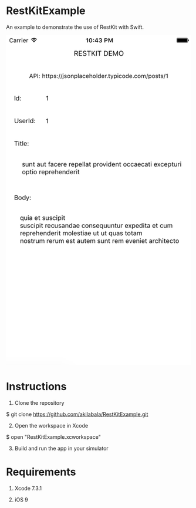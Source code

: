 # RestKitExample
An example to demonstrate the use of RestKit with Swift.

![Alt text](screenshots/RestKitExample-Screenshot.png?raw=true "RestKit Example")

# Instructions

1) Clone the repository

$ git clone https://github.com/akilabala/RestKitExample.git

2) Open the workspace in Xcode

$ open "RestKitExample.xcworkspace"

3) Build and run the app in your simulator

# Requirements

1) Xcode 7.3.1

2) iOS 9
